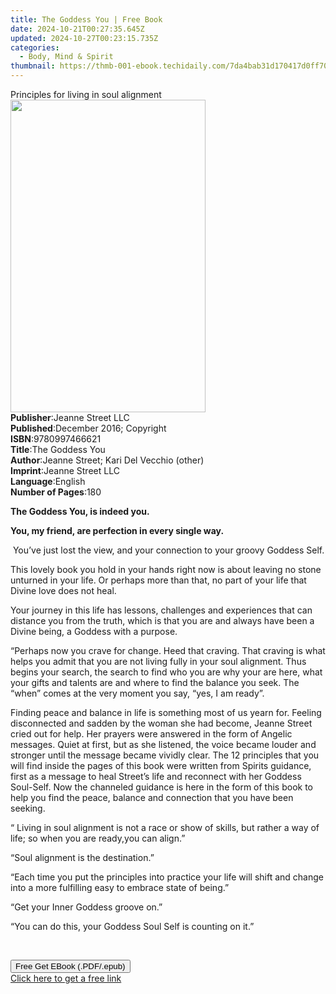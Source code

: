 ```yaml
---
title: The Goddess You | Free Book
date: 2024-10-21T00:27:35.645Z
updated: 2024-10-27T00:23:15.735Z
categories:
  - Body, Mind & Spirit
thumbnail: https://thmb-001-ebook.techidaily.com/7da4bab31d170417d0ff70fb8010cb5b364ce9f30bb8c1939fe4e0e3b4631f56.jpg
---
```

<main id="book-container">
  <div class="flex flex-col">
    <div class="book-brief flex-1 py-6 px-4 sm:p-6 md:py-10 md:px-8">
      <!-- brief-->
      <div class="book-brief-main">Principles for living in soul alignment</div>
    </div>
    <div
      class="book-meta-info flex-1 grid gap-4 col-start-1 col-end-3 row-start-1 sm:mb-6 sm:grid-cols-4 lg:gap-6 lg:col-start-2 lg:row-end-6 lg:row-span-6 lg:mb-0"
    >
      <div
        class="book-meta-info-left place-content-center mt-4 p-4 text-sm leading-6 col-start-2 col-span-2 dark:text-slate-400"
      >
        <img
          class="w-full h-500 object-cover rounded-lg sm:h-255 sm:col-span-2 lg:col-span-full"
          src="https://img-001-ebook.techidaily.com/b4e06e0305435fc0ae889ec2b6cd0bdade9f4cb74a624aef5c24c36899ba2906.jpg"
          alt=""
          width="312"
          height="500"
        />
      </div>
      <div
        class="book-meta-info-right mt-2 col-start-1 row-start-2 col-span-3 self-center"
      >
        <!-- meta data  -->
        <div class="flex flex-col px-4 md:px-8">
          <div class="flex-1">
            <strong>Publisher</strong>:<span class="px-2"
              >Jeanne Street LLC</span
            >
          </div>
          <div class="flex-1">
            <strong>Published</strong>:<span class="px-2"
              >December 2016; Copyright</span
            >
          </div>
          <div class="flex-1">
            <strong>ISBN</strong>:<span class="px-2">9780997466621</span>
          </div>
          <div class="flex-1">
            <strong>Title</strong>:<span class="px-2">The Goddess You</span>
          </div>
          <div class="flex-1">
            <strong>Author</strong>:<span class="px-2"
              >Jeanne Street; Kari Del Vecchio (other)</span
            >
          </div>
          <div class="flex-1">
            <strong>Imprint</strong>:<span class="px-2">Jeanne Street LLC</span>
          </div>
          <div class="flex-1">
            <strong>Language</strong>:<span class="px-2">English</span>
          </div>
          <div class="flex-1">
            <strong>Number of Pages</strong>:<span class="px-2">180</span>
          </div>
        </div>
      </div>
    </div>
    <div class="book-description flex-1 py-6 px-4 sm:p-6 md:py-10 md:px-8">
      <div class="book-description-main">
        <div accordion-content="" id="description">
          <p><strong>The Goddess You, is indeed you.&nbsp;</strong></p>
          <p>
            <strong>You, my friend, are perfection in every single way.</strong>
          </p>
          <p>
            &nbsp;You’ve just lost the view, and your connection to your groovy
            Goddess Self.
          </p>
          <p>
            This lovely book you hold in your hands right now is about leaving
            no stone unturned in your life. Or perhaps more than that, no part
            of your life that Divine love does not heal.
          </p>
          <p>
            Your journey in this life has lessons, challenges and experiences
            that can distance you from the truth, which is that you are and
            always have been a Divine being, a Goddess with a purpose.&nbsp;
          </p>
          <p>
            “Perhaps now you crave for change. Heed that craving. That craving
            is what helps you admit that you are not living fully in your soul
            alignment. Thus begins your search, the search to find who you are
            why your are here, what your gifts and talents are and where to find
            the balance you seek. The “when” comes at the very moment you say,
            “yes, I am ready”.
          </p>
          <p>
            Finding peace and balance in life is something most of us yearn for.
            Feeling disconnected and sadden by the woman she had become, Jeanne
            Street cried out for help. Her prayers were answered in the form of
            Angelic messages. Quiet at first, but as she listened, the voice
            became louder and stronger until the message became vividly clear.
            The 12 principles that you will find inside the pages of this book
            were written from Spirits guidance, first as a message to heal
            Street’s life and reconnect with her Goddess Soul-Self. Now the
            channeled guidance is here in the form of this book to help you find
            the peace, balance and connection that you have been seeking.&nbsp;
          </p>
          <p>
            “ Living in soul alignment is not a race or show of skills, but
            rather a way of life; so when you are ready,you can align.”
          </p>
          <p>“Soul alignment is the destination.”</p>
          <p>
            “Each time you put the principles into practice your life will shift
            and change into a more fulfilling easy to embrace state of being.”
          </p>
          <p>“Get your Inner Goddess groove on.”</p>
          <p>“You can do this, your Goddess Soul Self is counting on it.”</p>
          <p>&nbsp;</p>
        </div>
        <div class="accordion-fader"></div>
      </div>
    </div>
    <div class="book-excerpts flex-1 py-6 px-4 sm:p-6 md:py-10 md:px-8"></div>
    <div
      class="book-about-author flex-1 py-6 px-4 sm:p-6 md:py-10 md:px-8"
    ></div>
    <div class="book-free-get flex-1 py-6 px-4 sm:p-6 md:py-10 md:px-8">
      <button
        id="btn-free-get"
        class="bg-blue-500 hover:bg-blue-700 text-white font-bold py-2 px-4 rounded"
      >
        Free Get EBook (.PDF/.epub)
      </button>
      <div id="countdown-display" class="px-2 text-lg mt-2"></div>
      <a
        id="free-link"
        class="hidden bg-blue-500 hover:bg-blue-700 text-white font-bold py-2 px-4 rounded"
        href="https://www.ebooks.com/en-us/book/209846834/the-goddess-you/jeanne-street/"
        target="_blank"
        >Click here to get a free link</a
      >
    </div>
    <script>
      let countdownTime = 0;
      let countdownInterval = null;
      document
        .getElementById('btn-free-get')
        .addEventListener('click', startCountdown);
      function startCountdown() {
        countdownTime = new Date().getTime() + 60000 * 3;
        countdownInterval = setInterval(updateCountdown, 1000);
        document.getElementById('btn-free-get').disabled = true;
        document
          .getElementById('btn-free-get')
          .classList.add('bg-gray-500', 'cursor-not-allowed');
      }
      function updateCountdown() {
        let currentTime = new Date().getTime();
        let timeLeft = countdownTime - currentTime;
        let secondsLeft = Math.floor(timeLeft / 1000);
        document.getElementById('countdown-display').innerHTML =
          `Remaining time: ${secondsLeft} seconds.`;
        if (secondsLeft <= 0) {
          clearInterval(countdownInterval);
          document.getElementById('btn-free-get').classList.add('hidden');
          document.getElementById('free-link').classList.remove('hidden');
          document.getElementById('countdown-display').innerHTML = '';
        }
      }
    </script>
  </div>
</main>

<ins class="adsbygoogle"
      style="display:block"
      data-ad-client="ca-pub-7571918770474297"
      data-ad-slot="8358498916"
      data-ad-format="auto"
      data-full-width-responsive="true"></ins>
    